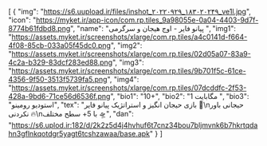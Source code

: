 [
  {
    "img": "https://s6.uupload.ir/files/inshot_۲۰۲۲۰۹۲۹_۱۸۳۰۲۰۲۴۹_ve1l.jpg",
    "icon": "https://myket.ir/app-icon/com.rp.tiles_9a98055e-0a04-4403-9d7f-8774b61fdbd8.png",
    "name": "پیانو فایر - اوج هیجان و سرگرمی ",
    "img1": "https://assets.myket.ir/screenshots/xlarge/com.rp.tiles/a4c0141d-f664-4f08-85cb-033a05f45dc0.png",
    "img2": "https://assets.myket.ir/screenshots/xlarge/com.rp.tiles/02d05a07-83a9-4c2a-b329-83dcf283ed88.png",
    "img3": "https://assets.myket.ir/screenshots/xlarge/com.rp.tiles/9b701f5c-61ce-4356-9f50-3513f5739fa5.png",
    "img4": "https://assets.myket.ir/screenshots/xlarge/com.rp.tiles/07dcddfc-2f53-428a-9bd6-71ce56d6536f.png",
    "bio1": "10+",
    "bio2": "1 مگابایت ",
    "bio3": "استودیو رومینو",
    "tex": "‏‏بازی حیجان انگیز و استراتژیک پیانو فایر 🎹\n‏حیجانی باور نکردنی 🔥\nبا 5+ سطح مختلف 🛸",
    "dan": "https://s6.uplod.ir:182/d/2k2z5d4j4hvhuf6t7cnz34bou7bljmvnk6b7hkrtqdahn3gflnkqotdgr5yagt6tcshzawaa/base.apk"
  }
]
